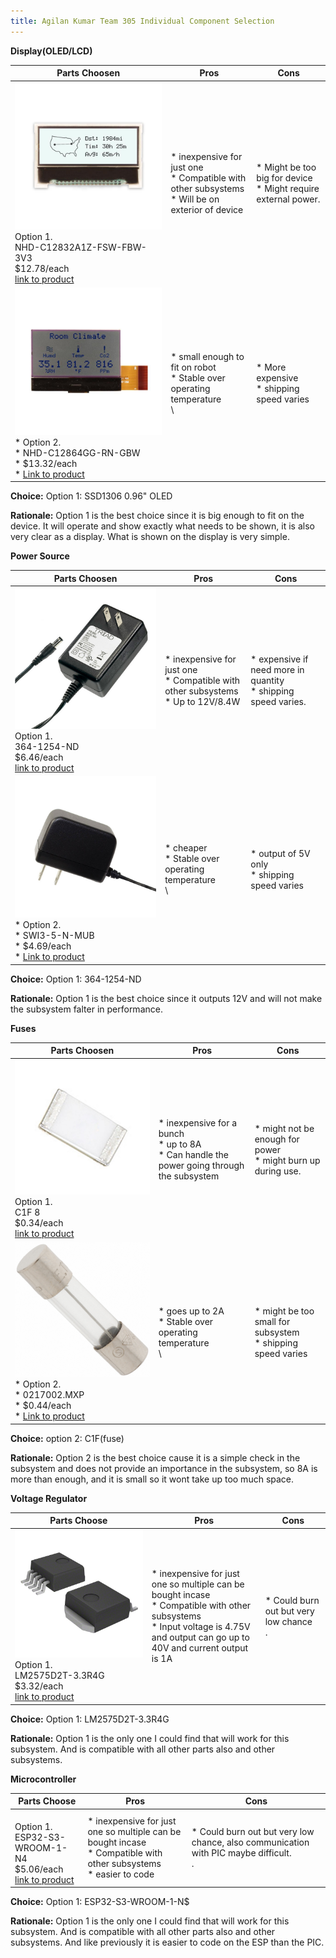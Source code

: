 ```yaml
---
title: Agilan Kumar Team 305 Individual Component Selection 
---
```





**Display(OLED/LCD)**

| **Parts Choosen**                                                                                                                                                                                      | **Pros**                                                                                                                                    | **Cons**                                                                                            |
| ------------------------------------------------------------------------------------------------------------------------------------------------------------------------------------------------- | ------------------------------------------------------------------------------------------------------------------------------------------- | --------------------------------------------------------------------------------------------------- |
| ![](images/choice1.png)<br>Option 1.<br> NHD-C12832A1Z-FSW-FBW-3V3<br>$12.78/each<br>[link to product](https://www.digikey.com/en/products/detail/newhaven-display-intl/NHD-C12832A1Z-FSW-FBW-3V3/2059236)                 | \* inexpensive for just one<br>\* Compatible with other subsystems<br>\* Will be on exterior of device                                               | \* Might be too big for device<br>\* Might require external power. |
| ![](images/choice2.png)<br>\* Option 2. <br>\* NHD-C12864GG-RN-GBW <br>\* $13.32/each <br>\* [Link to product](https://www.digikey.com/en/products/detail/newhaven-display-intl/NHD-C12864GG-RN-GBW/1701323) | \* small enough to fit on robot <br>\* Stable over operating temperature <br>\ | * More expensive <br>\* shipping speed varies                                                         |

**Choice:** Option 1: SSD1306 0.96" OLED

**Rationale:** Option 1 is the best choice since it is big enough to fit on the device. It will operate and show exactly what needs to be shown, it is also very clear as a display. What is shown on the display is very simple. 


**Power Source**

| **Parts Choosen**                                                                                                                                                                                      | **Pros**                                                                                                                                    | **Cons**                                                                                            |
| ------------------------------------------------------------------------------------------------------------------------------------------------------------------------------------------------- | ------------------------------------------------------------------------------------------------------------------------------------------- | --------------------------------------------------------------------------------------------------- |
| ![](images/power2.png)<br>Option 1.<br> 364-1254-ND<br>$6.46/each<br>[link to product](https://www.digikey.lv/en/products/detail/triad-magnetics/WSU120-0700/3094979)                 | \* inexpensive for just one<br>\* Compatible with other subsystems<br>\* Up to 12V/8.4W                                               | \* expensive if need more in quantity <br>\* shipping speed varies. |
| ![](images/power1.png)<br>\* Option 2. <br>\* SWI3-5-N-MUB <br>\* $4.69/each <br>\* [Link to product](https://www.digikey.lv/en/products/detail/cui-inc/SWI3-5-N-MUB/7784529) | \* cheaper <br>\* Stable over operating temperature <br>\ | * output of 5V only <br>\* shipping speed varies                                                         |

**Choice:** Option 1: 364-1254-ND

**Rationale:** Option 1 is the best choice since it outputs 12V and will not make the subsystem falter in performance. 


**Fuses**

| **Parts Choosen**                                                                                                                                                                                      | **Pros**                                                                                                                                    | **Cons**                                                                                            |
| ------------------------------------------------------------------------------------------------------------------------------------------------------------------------------------------------- | ------------------------------------------------------------------------------------------------------------------------------------------- | --------------------------------------------------------------------------------------------------- |
| ![](images/fuse2.png)<br>Option 1.<br> C1F 8<br>$0.34/each<br>[link to product](https://www.digikey.com/en/products/detail/bel-fuse-inc/C1F-8/4968262)                 | \* inexpensive for a bunch<br>\* up to 8A<br>\* Can handle the power going through the subsystem                                               | \* might not be enough for power <br>\* might burn up during use. |
| ![](images/fuse1.png)<br>\* Option 2. <br>\* 0217002.MXP <br>\* $0.44/each <br>\* [Link to product](https://www.digikey.com/en/products/detail/littelfuse-inc/0217002-MXP/777545) | \* goes up to 2A <br>\* Stable over operating temperature <br>\ | * might be too small for subsystem <br>\* shipping speed varies                                                         |

**Choice:** option 2: C1F(fuse)

**Rationale:** Option 2 is the best choice cause it is a simple check in the subsystem and does not provide an importance in the subsystem, so 8A is more than enough, and it is small so it wont take up too much space.


**Voltage Regulator**

| **Parts Choose**                                                                                                                                                                                      | **Pros**                                                                                                                                    | **Cons**                                                                                            |
| ------------------------------------------------------------------------------------------------------------------------------------------------------------------------------------------------- | ------------------------------------------------------------------------------------------------------------------------------------------- | --------------------------------------------------------------------------------------------------- |
| ![](images/vr.png)<br>Option 1.<br> LM2575D2T-3.3R4G<br>$3.32/each<br>[link to product](https://www.digikey.com/en/products/detail/onsemi/LM2575D2T-3-3R4G/1476688)                 | \* inexpensive for just one so multiple can be bought incase<br>\* Compatible with other subsystems<br>\* Input voltage is 4.75V and output can go up to 40V and current output is 1A                                               | \* Could burn out but very low chance<br>\. |                                                        

**Choice:** Option 1: LM2575D2T-3.3R4G

**Rationale:** Option 1 is the only one I could find that will work for this subsystem. And is compatible with all other parts also and other subsystems. 


**Microcontroller**

| **Parts Choose**                                                                                                                                                                                      | **Pros**                                                                                                                                    | **Cons**                                                                                            |
| ------------------------------------------------------------------------------------------------------------------------------------------------------------------------------------------------- | ------------------------------------------------------------------------------------------------------------------------------------------- | --------------------------------------------------------------------------------------------------- |
| ![]()<br>Option 1.<br> ESP32-S3-WROOM-1-N4<br>$5.06/each<br>[link to product]((https://www.digikey.com/en/products/detail/espressif-systems/ESP32-S3-WROOM-1-N4/16162639))                 | \* inexpensive for just one so multiple can be bought incase<br>\* Compatible with other subsystems<br>\* easier to code                                               | \* Could burn out but very low chance, also communication with PIC maybe difficult.<br>\. |                                                        

**Choice:** Option 1: ESP32-S3-WROOM-1-N$

**Rationale:** Option 1 is the only one I could find that will work for this subsystem. And is compatible with all other parts also and other subsystems. And like previously it is easier to code on the ESP than the PIC.
